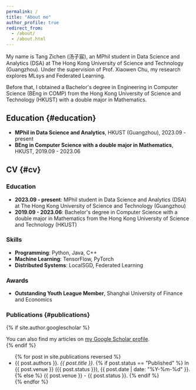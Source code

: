 ```yaml
---
permalink: /
title: "About me"
author_profile: true
redirect_from: 
  - /about/
  - /about.html
---
```


My name is Tang Zichen (汤子宸), an MPhil student in Data Science and Analytics (DSA) at The Hong Kong University of Science and Technology (Guangzhou). Under the supervision of Prof. Xiaowen Chu, my research explores MLsys and Federated Learning.

Before that, I obtained a Bachelor's degree in Engineering in Computer Science (BEng in COMP) from the Hong Kong University of Science and Technology (HKUST) with a double major in Mathematics.

## Education {#education}
- **MPhil in Data Science and Analytics**, HKUST (Guangzhou), 2023.09 - present
- **BEng in Computer Science with a double major in Mathematics**, HKUST, 2019.09 - 2023.06

## CV {#cv}
### Education
- **2023.09 - present**: MPhil student in Data Science and Analytics (DSA) at The Hong Kong University of Science and Technology (Guangzhou)
- **2019.09 - 2023.06**: Bachelor's degree in Computer Science with a double major in Mathematics from the Hong Kong University of Science and Technology (HKUST)

### Skills
- **Programming**: Python, Java, C++
- **Machine Learning**: TensorFlow, PyTorch
- **Distributed Systems**: LocalSGD, Federated Learning

### Awards
- **Outstanding Youth League Member**, Shanghai University of Finance and Economics

### Publications {#publications}
{% if site.author.googlescholar %}
  <div class="wordwrap">You can also find my articles on <a href="{{ site.author.googlescholar }}">my Google Scholar profile</a>.</div>
{% endif %}

<ul>
  {% for post in site.publications reversed %}
    <li>{{ post.authors }}. <em>{{ post.title }}</em>. 
    {% if post.status == "Published" %}
      In {{ post.venue }} ({{ post.status }}), {{ post.date | date: "%Y-%m-%d" }}.
    {% else %}
      {{ post.venue }} - {{ post.status }}.
    {% endif %}
    </li>
  {% endfor %}
</ul>
